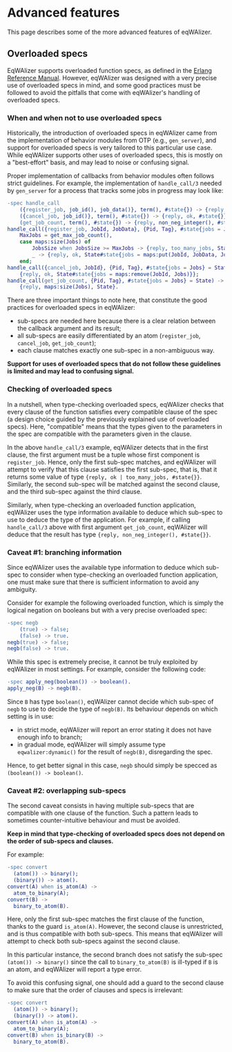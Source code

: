# Advanced features

This page describes some of the more advanced features of eqWAlizer.


## Overloaded specs

EqWAlizer supports overloaded function specs, as defined in the
[Erlang Reference Manual](https://www.erlang.org/doc/reference_manual/typespec.html#specifications-for-functions).
However, eqWAlizer was designed with a very precise use of overloaded
specs in mind, and some good practices must be followed to avoid the
pitfalls that come with eqWAlizer's handling of overloaded specs.

### When and when not to use overloaded specs

Historically, the introduction of overloaded specs in eqWAlizer came from the
implementation of behavior modules from OTP (e.g., `gen_server`), and support
for overloaded specs is very tailored to this particular use case.
While eqWAlizer supports other uses of overloaded specs, this is mostly on
a "best-effort" basis, and may lead to noise or confusing signal.

Proper implementation of callbacks from behavior modules often follows strict
guidelines. For example, the implementation of `handle_call/3` needed by
`gen_server` for a process that tracks some jobs in progress may look like:
```erlang
-spec handle_call
    ({register_job, job_id(), job_data()}, term(), #state{}) -> {reply, ok | too_many_jobs, #state{}};
    ({cancel_job, job_id()}, term(), #state{}) -> {reply, ok, #state{}};
    (get_job_count, term(), #state{}) -> {reply, non_neg_integer(), #state{}}.
handle_call({register_job, JobId, JobData}, {Pid, Tag}, #state{jobs = Jobs} = State) ->
    MaxJobs = get_max_job_count(),
    case maps:size(Jobs) of
        JobsSize when JobsSize >= MaxJobs -> {reply, too_many_jobs, State};
        _ -> {reply, ok, State#state{jobs = maps:put(JobId, JobData, Jobs)}}
    end;
handle_call({cancel_job, JobId}, {Pid, Tag}, #state{jobs = Jobs} = State) ->
    {reply, ok, State#state{jobs = maps:remove(JobId, Jobs)}};
handle_call(get_job_count, {Pid, Tag}, #state{jobs = Jobs} = State) ->
    {reply, maps:size(Jobs), State}.
```
There are three important things to note here, that constitute the good practices
for overloaded specs in eqWAlizer:

- sub-specs are needed here because there is a clear relation between the callback
argument and its result;
- all sub-specs are easily differentiated by an atom (`register_job`, `cancel_job`, `get_job_count`);
- each clause matches exactly one sub-spec in a non-ambiguous way.

**Support for uses of overloaded specs that do not follow these guidelines is limited
and may lead to confusing signal.**

### Checking of overloaded specs

In a nutshell, when type-checking overloaded specs, eqWAlizer checks that every
clause of the function satisfies every compatible clause of the spec (a design choice
guided by the previously explained use of overloaded specs). Here,
"compatible" means that the types given to the parameters in the spec are
compatible with the parameters given in the clause.

In the above `handle_call/3` example, eqWAlizer detects that in the first clause,
the first argument must be a tuple whose first component is `register_job`. Hence,
only the first sub-spec matches, and eqWAlizer will attempt to verify that this
clause satisfies the first sub-spec, that is, that it returns some value of type
`{reply, ok | too_many_jobs, #state{}}`. Similarly, the second sub-spec will be
matched against the second clause, and the third sub-spec against the third clause.

Similarly, when type-checking an overloaded function application, eqWAlizer
uses the type information available to deduce which sub-spec to use to
deduce the type of the application. For example, if calling `handle_call/3`
above with first argument `get_job_count`, eqWAlizer will deduce that the
result has type `{reply, non_neg_integer(), #state{}}`.

### Caveat #1: branching information

Since eqWAlizer uses the available type information to deduce which sub-spec
to consider when type-checking an overloaded function application, one must
make sure that there is sufficient information to avoid any ambiguity.

Consider for example the following overloaded function, which is simply the
logical negation on booleans but with a very precise overloaded spec:
```erlang
-spec negb
    (true) -> false;
    (false) -> true.
negb(true) -> false;
negb(false) -> true.
```
While this spec is extremely precise, it cannot be truly exploited by
eqWAlizer in most settings. For example, consider the following code:
```erlang
-spec apply_neg(boolean()) -> boolean().
apply_neg(B) -> negb(B).
```
Since `B` has type `boolean()`, eqWAlizer cannot decide which sub-spec of
`negb` to use to decide the type of `negb(B)`. Its behaviour depends on
which setting is in use:

- in strict mode, eqWAlizer will report an error stating it does not have
enough info to branch;
- in gradual mode, eqWAlizer will simply assume type `eqwalizer:dynamic()`
for the result of `negb(B)`, disregarding the spec.

Hence, to get better signal in this case, `negb` should simply be
specced as `(boolean()) -> boolean()`.

### Caveat #2: overlapping sub-specs

The second caveat consists in having multiple sub-specs that are compatible
with one clause of the function. Such a pattern leads to sometimes
counter-intuitive behaviour and must be avoided.

**Keep in mind that type-checking of overloaded specs does not depend on the
order of sub-specs and clauses.**

For example:
```erlang
-spec convert
  (atom()) -> binary();
  (binary()) -> atom().
convert(A) when is_atom(A) ->
  atom_to_binary(A);
convert(B) ->
  binary_to_atom(B).
```
Here, only the first sub-spec matches the first clause of the function,
thanks to the guard `is_atom(A)`. However, the second clause is unrestricted,
and is thus compatible with both sub-specs. This means that eqWAlizer will
attempt to check both sub-specs against the second clause.

In this particular instance, the second branch does not satisfy the sub-spec
`(atom()) -> binary()` since the call to `binary_to_atom(B)` is ill-typed if
`B` is an atom, and eqWAlizer will report a type error.

To avoid this confusing signal, one should add a guard to the second clause
to make sure that the order of clauses and specs is irrelevant:
```erlang
-spec convert
  (atom()) -> binary();
  (binary()) -> atom().
convert(A) when is_atom(A) ->
  atom_to_binary(A);
convert(B) when is_binary(B) ->
  binary_to_atom(B).
```
